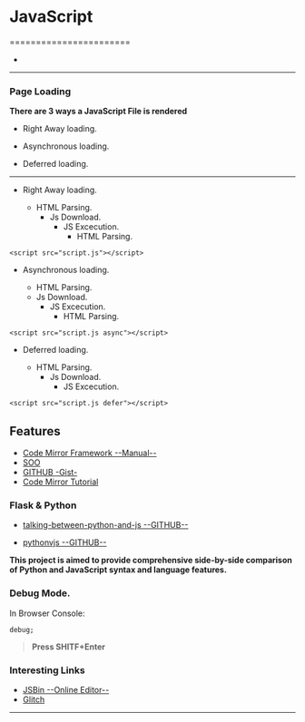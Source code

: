 # JavaScript
=======================


- []()
-----------------------------------------------------------------------------------------------------


### Page Loading

**There are 3 ways a JavaScript File is rendered**

* Right Away loading.

* Asynchronous loading.

* Deferred loading.

------------------------

* Right Away loading.

    - HTML Parsing.
        - Js Download.
            - JS Excecution.
                - HTML Parsing.

```
<script src="script.js"></script>
```

* Asynchronous loading.

    - HTML Parsing.
    - Js Download.
        - JS Excecution.
             - HTML Parsing.

```
<script src="script.js async"></script>
```

* Deferred loading.

    - HTML Parsing.
        - Js Download.
            - JS Excecution.

```
<script src="script.js defer"></script>
```

## Features

- [Code Mirror Framework --Manual--](https://codemirror.net/doc/manual.html)
- [SOO](https://stackoverflow.com/questions/21085170/codemirror-how-to-install)
- [GITHUB -Gist- ](https://gist.github.com/junhui/6680112)
- [Code Mirror Tutorial](https://thecodebarbarian.com/building-a-code-editor-with-codemirror.html)


### Flask & Python

- [talking-between-python-and-js  --GITHUB--](https://github.com/healeycodes/talking-between-python-and-js)

- [pythonvjs --GITHUB--](https://github.com/ischurov/pythonvjs)

**This project is aimed to provide comprehensive side-by-side comparison of Python and JavaScript syntax and language features.**


### Debug Mode.

In Browser Console:
```
debug;
```
> **Press SHITF+Enter**


### Interesting Links

- [JSBin --Online Editor-- ](https://jsbin.com/?html,output)
- [Glitch](https://glitch.com)

-----------------------------------------------------------------------------------------------------